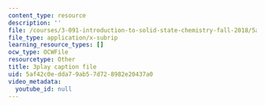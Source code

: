 ```yaml
---
content_type: resource
description: ''
file: /courses/3-091-introduction-to-solid-state-chemistry-fall-2018/5af42c0edda79ab57d728982e20437a0_4Dr3Q-ezMZk.srt
file_type: application/x-subrip
learning_resource_types: []
ocw_type: OCWFile
resourcetype: Other
title: 3play caption file
uid: 5af42c0e-dda7-9ab5-7d72-8982e20437a0
video_metadata:
  youtube_id: null
---
```

